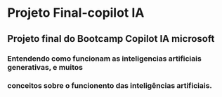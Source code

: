 # Projeto Final-copilot IA

## Projeto final do Bootcamp Copilot IA microsoft

### Entendendo como funcionam as inteligencias artificiais generativas, e muitos 
### conceitos sobre o funcionento das inteligências artificiais.


